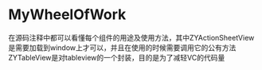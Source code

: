 # MyWheelOfWork

在源码注释中都可以看懂每个组件的用途及使用方法，其中ZYActionSheetView是需要加载到window上才可以，并且在使用的时候需要调用它的公有方法
ZYTableView是对tableview的一个封装，目的是为了减轻VC的代码量
